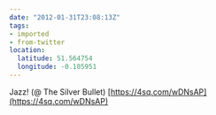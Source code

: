 ```yaml
---
date: "2012-01-31T23:08:13Z"
tags:
- imported
- from-twitter
location:
  latitude: 51.564754
  longitude: -0.105951
---
```

Jazz\! \(@ The Silver Bullet\) [https://4sq.com/wDNsAP](https://4sq.com/wDNsAP)
